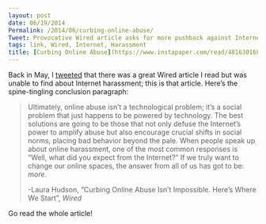 ```yaml
---
layout: post
date: 06/19/2014
Permalink: /2014/06/curbing-online-abuse/
Tweet: Provocative Wired article asks for more pushback against Internet trolls.
tags: link, Wired, Internet, Harassment
title: [Curbing Online Abuse](https://www.instapaper.com/read/481630168)
---
```


<p>Back in May, I <a href="https://twitter.com/JayRay/status/463010248308297728" title="@JayRay - Twitter">tweeted</a> that there was a great Wired article I read but was unable to find about Internet harassment; this is that article. Here&#8217;s the spine-tingling conclusion paragraph:</p>

<blockquote>
  <p>Ultimately, online abuse isn’t a technological problem; it’s a social problem that just happens to be powered by technology. The best solutions are going to be those that not only defuse the Internet’s power to amplify abuse but also encourage crucial shifts in social norms, placing bad behavior beyond the pale. When people speak up about online harassment, one of the most common responses is “Well, what did you expect from the Internet?” If we truly want to change our online spaces, the answer from all of us has got to be: <em>more</em>.</p>
  
  <p>-Laura Hudson, &#8220;Curbing Online Abuse Isn’t Impossible. Here’s Where We Start&#8221;, <em>Wired</em></p>
</blockquote>

<p>Go read the whole article!</p>